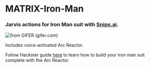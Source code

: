 # MATRIX-Iron-Man
### Jarvis actions for Iron Man suit with [Snips.ai](https://snips.ai).

![from GIFER (gifer.com)](https://i.gifer.com/8tXb.gif)

Includes voice-activated Arc Reactor.

Follow Hackster guide [here](https://www.hackster.io/matrix-labs/iron-man-arc-reactor-with-matrix-device-and-snips-ai-5a125a) to learn how to build your iron man suit complete with the Arc Reactor.
